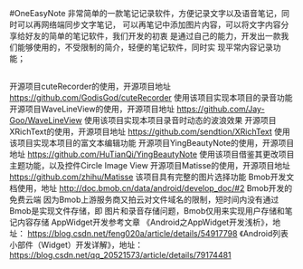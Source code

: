 #OneEasyNote
非常简单的一款笔记记录软件，方便记录文字以及语音笔记，同时可以再网络端同步文字笔记，
可以再笔记中添加图片内容，可以将文字内容分享给好友的简单的笔记软件，我们开发的初衷
是通过自己的能力，开发出一款我们能够使用的，不受限制的简介，轻便的笔记软件，同时实
现平常内容记录功能；

##

开源项目cuteRecorder的使用，开源项目地址 <br>
https://github.com/GodisGod/cuteRecorder
使用该项目实现本项目的录音功能
开源项目WaveLineView的使用，开源项目地址
https://github.com/Jay-Goo/WaveLineView
使用该项目实现本项目录音时动态的波浪效果
开源项目XRichText的使用，开源项目地址
https://github.com/sendtion/XRichText
使用该项目实现本项目的富文本编辑功能
开源项目YingBeautyNote的使用，开源项目地址
https://github.com/HuTianQi/YingBeautyNote
使用该项目借鉴其更改项目主题功能，以及控件Circle Image View
开源项目Matisse的使用，开源项目地址
https://github.com/zhihu/Matisse
该项目具有完整的图片选择功能
Bmob开发文档使用，地址
http://doc.bmob.cn/data/android/develop_doc/#2
Bmob开发的免费云端
因为Bmob上游服务商又拍云对文件域名的限制，短时间内没有通过Bmob是实现文件存储，即
图片和录音存储问题，Bmob仅用来实现用户存储和笔记内容存储
AppWidget开发参考文章
《Android之AppWidget开发浅析》，地址：
https://blog.csdn.net/feng020a/article/details/54917798
《Android列表小部件（Widget）开发详解》，地址：
https://blog.csdn.net/qq_20521573/article/details/79174481

